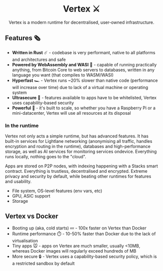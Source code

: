 <h1 align="center"> Vertex ⚔️ </h1>

<p align="center">Vertex is a modern runtime for decentralised, user-owned infrastructure.</p>

## Features 🗞️

- **Written in Rust** ☄️ - codebase is very performant, native to all platforms and architectures and safe
- **Powered by WebAssembly and WASI** 💪 - capable of running practically anything, from Bitcoin Core to web servers to databases, written in any language you want (that compiles to WASM/WASI)
- **Hyperfast** 🏎️ - Vertex runs ~20% slower than native code (performance will increase over time) due to lack of a virtual machine or operating system
- **Ultrasecure** 💂 - features available to apps have to be whitelisted, Vertex uses capability-based security
- **Powerful** 👾 - it's built to scale, so whether you have a Raspberry Pi or a mini-datacenter, Vertex will use all resources at its disposal

### In the runtime

Vertex not only acts a simple runtime, but has advanced features. It has built-in services for Lightlane networking (anonymising all traffic, handles encryption and routing in the runtime), databases and high-performance storage, as well as AI services for monitoring services ondevice. Everything runs locally, nothing goes to the "cloud". 

Apps are stored on P2P nodes, with indexing happening with a Stacks smart contract. Everything is trustless, decentralised and encrypted. Extreme privacy and security by default, while beating other runtimes for features and usability. 

- File system, OS-level features (env vars, etc)
- GPU, ASIC support
- Storage

## Vertex vs Docker

- Booting up (aka, cold starts) 💤 - 100x faster on Vertex than Docker
- Runtime performance ⏱️ - 10-50% faster than Docker due to the lack of virtualisation
- Tiny apps 🐭 - apps on Vertex are much smaller, usually <10MB, whereas Docker images will regularly exceed hundreds of MB
- More secure 🔒 - Vertex uses a capability-based security policy, which is a restricted sandbox by default
